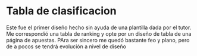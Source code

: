 # Tabla de clasificacion

Este fue el primer diseño hecho sin ayuda de una plantilla dada por el tutor. Me correspondió una tabla de ranking y opte por un diseño de tabla de una página de apuestas. PAra ser sincero me quedó bastante feo y plano, pero de a pocos se tendrá evolución a nivel de diseño
